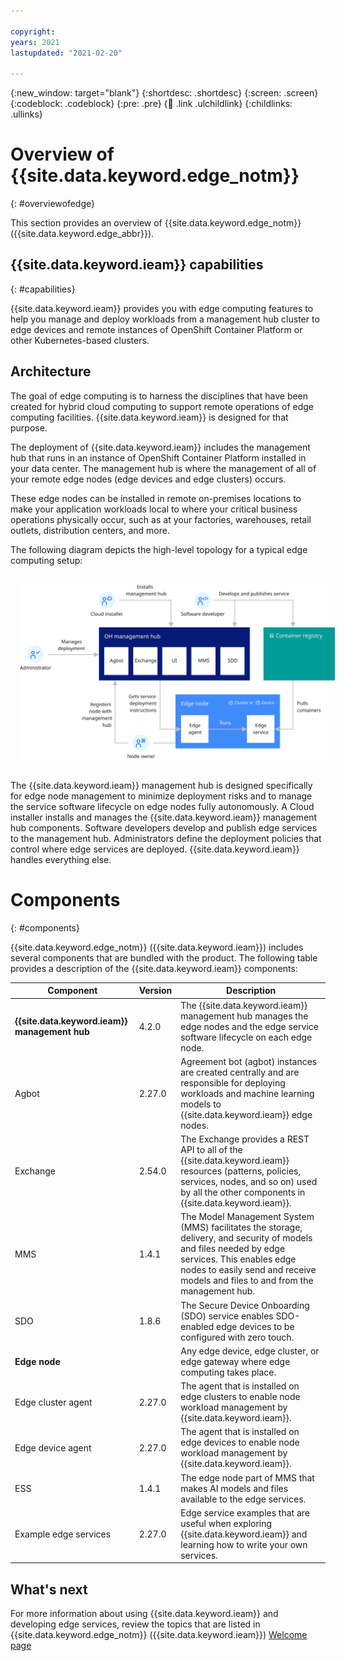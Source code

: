 ```yaml
---

copyright:
years: 2021
lastupdated: "2021-02-20"

---
```


{:new_window: target="blank"}
{:shortdesc: .shortdesc}
{:screen: .screen}
{:codeblock: .codeblock}
{:pre: .pre}
{:child: .link .ulchildlink}
{:childlinks: .ullinks}

# Overview of {{site.data.keyword.edge_notm}}
{: #overviewofedge}

This section provides an overview of {{site.data.keyword.edge_notm}} ({{site.data.keyword.edge_abbr}}).

## {{site.data.keyword.ieam}} capabilities
{: #capabilities}

{{site.data.keyword.ieam}} provides you with edge computing features to help you manage and deploy workloads from a management hub cluster to edge devices and remote instances of OpenShift Container Platform or other Kubernetes-based clusters.

## Architecture

The goal of edge computing is to harness the disciplines that have been created for hybrid cloud computing to support remote operations of edge computing facilities. {{site.data.keyword.ieam}} is designed for that purpose.

The deployment of {{site.data.keyword.ieam}} includes the management hub that runs in an instance of OpenShift Container Platform installed in your data center. The management hub is where the management of all of your remote edge nodes (edge devices and edge clusters) occurs.

These edge nodes can be installed in remote on-premises locations to make your application workloads local to where your critical business operations physically occur, such as at your factories, warehouses, retail outlets, distribution centers, and more.

The following diagram depicts the high-level topology for a typical edge computing setup:

<img src="../images/edge/01_OH_overview.svg" style="margin: 3%" alt="OH overview">

The {{site.data.keyword.ieam}} management hub is designed specifically for edge node management to minimize deployment risks and to manage the service software lifecycle on edge nodes fully autonomously. A Cloud installer installs and manages the {{site.data.keyword.ieam}} management hub components. Software developers develop and publish edge services to the management hub. Administrators define the deployment policies that control where edge services are deployed. {{site.data.keyword.ieam}} handles everything else.

# Components
{: #components}

{{site.data.keyword.edge_notm}} ({{site.data.keyword.ieam}}) includes several components that are bundled with the product. The following table provides a description of the {{site.data.keyword.ieam}} components:

|Component|Version|Description|
|---------|-------|----|
|**{{site.data.keyword.ieam}} management hub**|4.2.0|The {{site.data.keyword.ieam}} management hub manages the edge nodes and the edge service software lifecycle on each edge node.|
|Agbot|2.27.0|Agreement bot (agbot) instances are created centrally and are responsible for deploying workloads and machine learning models to {{site.data.keyword.ieam}} edge nodes.|
|Exchange|2.54.0|The Exchange provides a REST API to all of the {{site.data.keyword.ieam}} resources (patterns, policies, services, nodes, and so on) used by all the other components in {{site.data.keyword.ieam}}.|
|MMS|1.4.1|The Model Management System (MMS) facilitates the storage, delivery, and security of models and files needed by edge services. This enables edge nodes to easily send and receive models and files to and from the management hub.|
|SDO|1.8.6|The Secure Device Onboarding (SDO) service enables SDO-enabled edge devices to be configured with zero touch.|
|**Edge node**| |Any edge device, edge cluster, or edge gateway where edge computing takes place.|
|Edge cluster agent|2.27.0|The agent that is installed on edge clusters to enable node workload management by {{site.data.keyword.ieam}}.|
|Edge device agent|2.27.0|The agent that is installed on edge devices to enable node workload management by {{site.data.keyword.ieam}}.|
|ESS|1.4.1|The edge node part of MMS that makes AI models and files available to the edge services.|
|Example edge services|2.27.0|Edge service examples that are useful when exploring {{site.data.keyword.ieam}} and learning how to write your own services.|

## What's next

For more information about using {{site.data.keyword.ieam}} and developing edge services, review the topics that are listed in {{site.data.keyword.edge_notm}} ({{site.data.keyword.ieam}}) [Welcome page](../)
